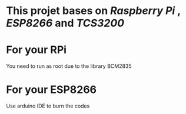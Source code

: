 # This projet bases on *Raspberry Pi* , *ESP8266* and *TCS3200*

# For your RPi 
You need to run as root due to the library BCM2835

# For your ESP8266
Use arduino IDE to burn the codes

